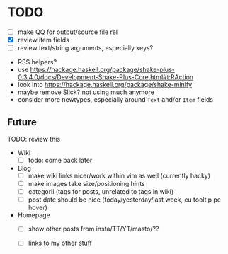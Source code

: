 # TODO

- [ ] make QQ for output/source file rel
- [x] review item fields
- [ ] review text/string arguments, especially keys?

- RSS helpers?
- use https://hackage.haskell.org/package/shake-plus-0.3.4.0/docs/Development-Shake-Plus-Core.html#t:RAction
- look into https://hackage.haskell.org/package/shake-minify
- maybe remove Slick? not using much anymore
- consider more newtypes, especially around `Text` and/or `Item` fields

## Future
TODO: review this

- Wiki
  - [ ] todo: come back later

- Blog
  - [ ] make wiki links nicer/work within vim as well (currently hacky)
  - [ ] make images take size/positioning hints
  - [ ] categorii (tags for posts, unrelated to tags in wiki)
  - [ ] post date should be nice (today/yesterday/last week, cu tooltip pe hover)

- Homepage
  - [ ] show other posts from insta/TT/YT/masto/??
  - [ ] links to my other stuff

